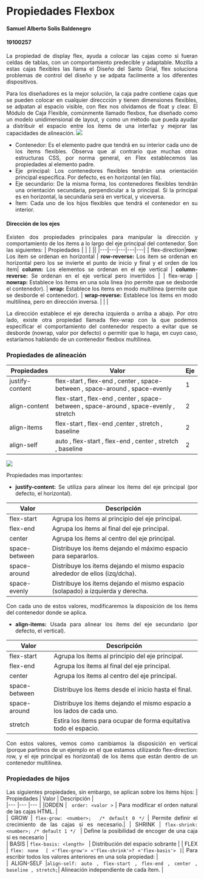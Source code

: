 # Propiedades Flexbox


#### Samuel Alberto Solis Baldenegro
#### 19100257

<div style="text-align: justify">
La propiedad de display flex, ayuda a colocar las cajas como si fueran celdas de tablas, con un comportamiento predecible y adaptable. Mozilla a estas cajas flexibles las llama el Diseño del Santo Grial, flex soluciona problemas de control del diseño y se adpata facilmente a los diferentes dispositivos.

Para los diseñadores es la mejor solución, la caja padre contiene cajas que se pueden colocar en cualquier direccción y tienen dimensiones flexibles, se adpatan al espacio visible, con flex nos olvidamos de float y clear.
El Módulo de Caja Flexible, comúnmente llamado flexbox, fue diseñado como un modelo unidimensional de layout, y como un método que pueda ayudar a distribuir el espacio entre los ítems de una interfaz y mejorar las capacidades de alineación.
![](https://kajabi-storefronts-production.global.ssl.fastly.net/kajabi-storefronts-production/blogs/31458/images/ynBifd7QM64krev4brgO_flex_terms.png)

- Contenedor: Es el elemento padre que tendrá en su interior cada uno de los ítems flexibles. Observa que al contrario que muchas otras estructuras CSS, por norma general, en Flex establecemos las propiedades al elemento padre.
- Eje principal: Los contenedores flexibles tendrán una orientación principal específica. Por defecto, es en horizontal (en fila).
- Eje secundario: De la misma forma, los contenedores flexibles tendrán una orientación secundaria, perpendicular a la principal. Si la principal es en horizontal, la secundaria será en vertical, y viceversa.
- Ítem: Cada uno de los hijos flexibles que tendrá el contenedor en su interior.
#### Dirección de los ejes ##
Existen dos propiedades principales para manipular la dirección y comportamiento de los ítems a lo largo del eje principal del contenedor. Son las siguientes:
|   Propiedades	| |  | ||
|---|---|---|---|---|
| flex-direction|**row:** Los item se ordenan en horizontal   | **row-reverse:** Los item se ordenan en horizontal pero los se invierte el punto de inicio y final y el orden de los item| **column:** Los elementos se ordenan en el eje vertical | **column-reverse:** Se ordenan en el eje vertical pero invertidos  |
| flex-wrap | **nowrap:** Establece los ítems en una sola línea (no permite que se desborde el contenedor).  | **wrap:** Establece los ítems en modo multilínea (permite que se desborde el contenedor).   | **wrap-reverse:** Establece los ítems en modo multilínea, pero en dirección inversa. |   |   |

La dirección establece el eje derecha izquierda o arriba a abajo.
Por otro lado, existe otra propiedad llamada flex-wrap con la que podemos especificar el comportamiento del contenedor respecto a evitar que se desborde (nowrap, valor por defecto) o permitir que lo haga, en cuyo caso, estaríamos hablando de un contenedor flexbox multilinea.



### Propiedades de alineación ###
|   Propiedades	|Valor | Eje |
|---|---|---|
| justify-content 	| flex-start , flex-end , center , space-between , space-around , space-evenly 	| 1 	| 
|  align-content	| flex-start , flex-end , center , space-between , space-around , space-evenly , stretch 	|2 | 
| align-items 	| flex-start , flex-end ,center , stretch , baseline 	| 2 	|  
|  align-self	|  auto , flex-start , flex-end , center , stretch , baseline	| 2 	|  	


![](https://desarrolloweb.com/archivoimg/general/4191.png)

Propiedades mas importantes:
- **justify-content:**  Se utiliza para alinear los ítems del eje principal (por defecto, el horizontal).

|Valor|	Descripción|
|-----|------------|
|flex-start|	Agrupa los ítems al principio del eje principal.|
|flex-end|	Agrupa los ítems al final del eje principal.|
|center|	Agrupa los ítems al centro del eje principal.|
|space-between|	Distribuye los ítems dejando el máximo espacio para separarlos.|
|space-around|	Distribuye los ítems dejando el mismo espacio alrededor de ellos (izq/dcha).|
|space-evenly|	Distribuye los ítems dejando el mismo espacio (solapado) a izquierda y derecha.|

Con cada uno de estos valores, modificaremos la disposición de los ítems del contenedor donde se aplica.

- **align-items:** Usada para alinear los ítems del eje secundario (por defecto, el vertical).
  
  
|Valor|	Descripción|
|-----|------------|
|flex-start|Agrupa los ítems al principio del eje principal.|
|flex-end|	Agrupa los ítems al final del eje principal.|
|center|	Agrupa los ítems al centro del eje principal.|
|space-between|	Distribuye los ítems desde el inicio hasta el final.|
|space-around|	Distribuye los ítems dejando el mismo espacio a los lados de cada uno.|
|stretch|	Estira los ítems para ocupar de forma equitativa todo el espacio.|

Con estos valores, vemos como cambiamos la disposición en vertical (porque partimos de un ejemplo en el que estamos utilizando flex-direction: row, y el eje principal es horizontal) de los ítems que están dentro de un contenedor multilinea.

### Propiedades de hijos ###
Las siguientes propiedades, sin embargo, se aplican sobre los ítems hijos:
|  Propiedades	| Valor |  Descripción	|  
|---	|---	|---	|
|ORDEN  	| ``` order: <valor >```	|  Para modificar el orden natural de las cajas HTML.	|  	
| GROW 	|  	``` flex-grow: <number>;  /* default 0 */ ``` |  Permite definir el crecimiento de las cajas si es necesario.| 
| SHRINK	| ```flex-shrink: <number>; /* default 1 */ ```	|  Define la posibilidad de encoger de una caja si es necesario	|  	
| BASIS	| ``` flex-basis: <length>  ```	| Distribución del espacio sobrante 	|
| FLEX 	| ```flex: none  [ <'flex-grow'> <'flex-shrink'>? <'flex-basis'> ]```| Para escribir todos los valores anteriores en una sola propiedad: 	|  	
|  ALIGN-SELF	|```align-self: auto , flex-start , flex-end , center , baseline , stretch;```| Alineación independiente de cada ítem. 	|